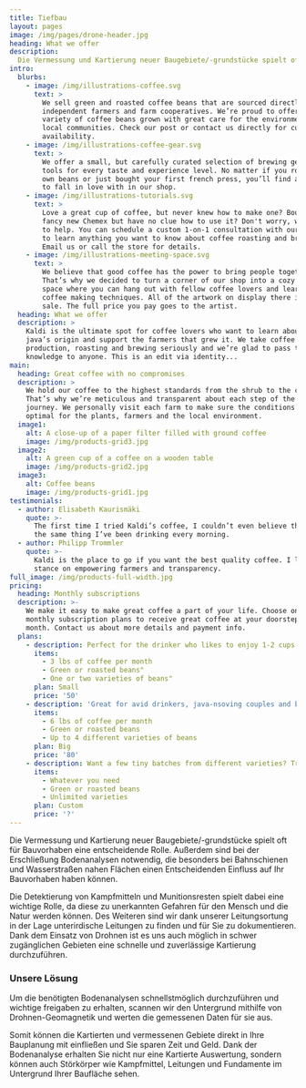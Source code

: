 ```yaml
---
title: Tiefbau
layout: pages
image: /img/pages/drone-header.jpg
heading: What we offer
description:
  Die Vermessung und Kartierung neuer Baugebiete/-grundstücke spielt oft für Bauvorhaben eine entscheidende Rolle.
intro:
  blurbs:
    - image: /img/illustrations-coffee.svg
      text: >
        We sell green and roasted coffee beans that are sourced directly from
        independent farmers and farm cooperatives. We’re proud to offer a
        variety of coffee beans grown with great care for the environment and
        local communities. Check our post or contact us directly for current
        availability.
    - image: /img/illustrations-coffee-gear.svg
      text: >
        We offer a small, but carefully curated selection of brewing gear and
        tools for every taste and experience level. No matter if you roast your
        own beans or just bought your first french press, you’ll find a gadget
        to fall in love with in our shop.
    - image: /img/illustrations-tutorials.svg
      text: >
        Love a great cup of coffee, but never knew how to make one? Bought a
        fancy new Chemex but have no clue how to use it? Don't worry, we’re here
        to help. You can schedule a custom 1-on-1 consultation with our baristas
        to learn anything you want to know about coffee roasting and brewing.
        Email us or call the store for details.
    - image: /img/illustrations-meeting-space.svg
      text: >
        We believe that good coffee has the power to bring people together.
        That’s why we decided to turn a corner of our shop into a cozy meeting
        space where you can hang out with fellow coffee lovers and learn about
        coffee making techniques. All of the artwork on display there is for
        sale. The full price you pay goes to the artist.
  heading: What we offer
  description: >
    Kaldi is the ultimate spot for coffee lovers who want to learn about their
    java’s origin and support the farmers that grew it. We take coffee
    production, roasting and brewing seriously and we’re glad to pass that
    knowledge to anyone. This is an edit via identity...
main:
  heading: Great coffee with no compromises
  description: >
    We hold our coffee to the highest standards from the shrub to the cup.
    That’s why we’re meticulous and transparent about each step of the coffee’s
    journey. We personally visit each farm to make sure the conditions are
    optimal for the plants, farmers and the local environment.
  image1:
    alt: A close-up of a paper filter filled with ground coffee
    image: /img/products-grid3.jpg
  image2:
    alt: A green cup of a coffee on a wooden table
    image: /img/products-grid2.jpg
  image3:
    alt: Coffee beans
    image: /img/products-grid1.jpg
testimonials:
  - author: Elisabeth Kaurismäki
    quote: >-
      The first time I tried Kaldi’s coffee, I couldn’t even believe that was
      the same thing I’ve been drinking every morning.
  - author: Philipp Trommler
    quote: >-
      Kaldi is the place to go if you want the best quality coffee. I love their
      stance on empowering farmers and transparency.
full_image: /img/products-full-width.jpg
pricing:
  heading: Monthly subscriptions
  description: >-
    We make it easy to make great coffee a part of your life. Choose one of our
    monthly subscription plans to receive great coffee at your doorstep each
    month. Contact us about more details and payment info.
  plans:
    - description: Perfect for the drinker who likes to enjoy 1-2 cups per day.
      items:
        - 3 lbs of coffee per month
        - Green or roasted beans"
        - One or two varieties of beans"
      plan: Small
      price: '50'
    - description: 'Great for avid drinkers, java-nsoving couples and bigger crowds'
      items:
        - 6 lbs of coffee per month
        - Green or roasted beans
        - Up to 4 different varieties of beans
      plan: Big
      price: '80'
    - description: Want a few tiny batches from different varieties? Try our custom plan
      items:
        - Whatever you need
        - Green or roasted beans
        - Unlimited varieties
      plan: Custom
      price: '?'
---
```


Die Vermessung und Kartierung neuer Baugebiete/-grundstücke spielt oft für Bauvorhaben eine entscheidende Rolle. Außerdem sind bei der Erschließung Bodenanalysen notwendig, die besonders bei Bahnschienen und Wasserstraßen nahen Flächen einen Entscheidenden Einfluss auf Ihr Bauvorhaben haben können.

Die Detektierung von Kampfmitteln und Munitionsresten spielt dabei eine wichtige Rolle, da diese zu unerkannten Gefahren für den Mensch und die Natur werden können.
Des Weiteren sind wir dank unserer Leitungsortung in der Lage unterirdische Leitungen zu finden und für Sie zu dokumentieren. Dank dem Einsatz von Drohnen ist es uns auch möglich in schwer zugänglichen Gebieten eine schnelle und zuverlässige Kartierung durchzuführen.

### Unsere Lösung

Um die benötigten Bodenanalysen schnellstmöglich durchzuführen und wichtige freigaben zu erhalten, scannen wir den Untergrund mithilfe von Drohnen-Geomagnetik und werten die gemessenen Daten für sie aus.

Somit können die Kartierten und vermessenen Gebiete direkt in Ihre Bauplanung mit einfließen und Sie sparen Zeit und Geld. Dank der Bodenanalyse erhalten Sie nicht nur eine Kartierte Auswertung, sondern können auch Störkörper wie Kampfmittel, Leitungen und Fundamente im Untergrund Ihrer Baufläche sehen.
